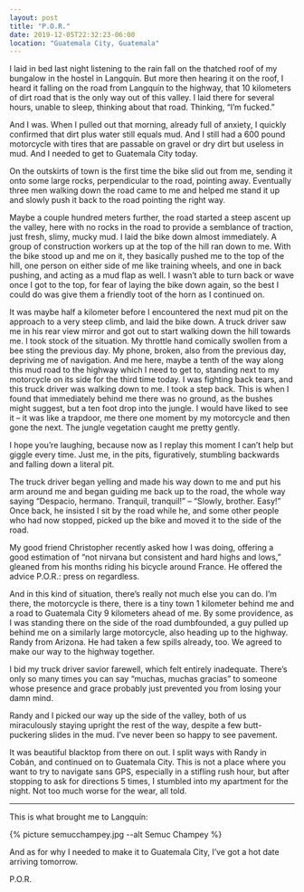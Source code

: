 ```yaml
---
layout: post
title: "P.O.R."
date: 2019-12-05T22:32:23-06:00
location: "Guatemala City, Guatemala"
---
```


I laid in bed last night listening to the rain fall on the thatched roof of my bungalow in the hostel in Langquín. But more then hearing it on the roof, I heard it falling on the road from Langquín to the highway, that 10 kilometers of dirt road that is the only way out of this valley. I laid there for several hours, unable to sleep, thinking about that road. Thinking, “I’m fucked.”

And I was. When I pulled out that morning, already full of anxiety, I quickly confirmed that dirt plus water still equals mud. And I still had a 600 pound motorcycle with tires that are passable on gravel or dry dirt but useless in mud. And I needed to get to Guatemala City today.

On the outskirts of town is the first time the bike slid out from me, sending it onto some large rocks, perpendicular to the road, pointing away. Eventually three men walking down the road came to me and helped me stand it up and slowly push it back to the road pointing the right way.

Maybe a couple hundred meters further, the road started a steep ascent up the valley, here with no rocks in the road to provide a semblance of traction, just fresh, slimy, mucky mud. I laid the bike down almost immediately. A group of construction workers up at the top of the hill ran down to me. With the bike stood up and me on it, they basically pushed me to the top of the hill, one person on either side of me like training wheels, and one in back pushing, and acting as a mud flap as well. I wasn’t able to turn back or wave once I got to the top, for fear of laying the bike down again, so the best I could do was give them a friendly toot of the horn as I continued on.

It was maybe half a kilometer before I encountered the next mud pit on the approach to a very steep climb, and laid the bike down. A truck driver saw me in his rear view mirror and got out to start walking down the hill towards me. I took stock of the situation. My throttle hand comically swollen from a bee sting the previous day. My phone, broken, also from the previous day, depriving me of navigation. And me here, maybe a tenth of the way along this mud road to the highway which I need to get to, standing next to my motorcycle on its side for the third time today. I was fighting back tears, and this truck driver was walking down to me. I took a step back. This is when I found that immediately behind me there was no ground, as the bushes might suggest, but a ten foot drop into the jungle. I would have liked to see it – it was like a trapdoor, me there one moment by my motorcycle and then gone the next. The jungle vegetation caught me pretty gently.

I hope you’re laughing, because now as I replay this moment I can’t help but giggle every time. Just me, in the pits, figuratively, stumbling backwards and falling down a literal pit.

The truck driver began yelling and made his way down to me and put his arm around me and began guiding me back up to the road, the whole way saying “Despacio, hermano. Tranquil, tranquil!” – “Slowly, brother. Easy!” Once back, he insisted I sit by the road while he, and some other people who had now stopped, picked up the bike and moved it to the side of the road.

My good friend Christopher recently asked how I was doing, offering a good estimation of “not nirvana but consistent and hard highs and lows,” gleaned from his months riding his bicycle around France. He offered the advice P.O.R.: press on regardless.

And in this kind of situation, there’s really not much else you can do. I’m there, the motorcycle is there, there is a tiny town 1 kilometer behind me and a road to Guatemala City 9 kilometers ahead of me. By some providence, as I was standing there on the side of the road dumbfounded, a guy pulled up behind me on a similarly large motorcycle, also heading up to the highway. Randy from Arizona. He had taken a few spills already, too. We agreed to make our way to the highway together.

I bid my truck driver savior farewell, which felt entirely inadequate. There’s only so many times you can say “muchas, muchas gracias” to someone whose presence and grace probably just prevented you from losing your damn mind.

Randy and I picked our way up the side of the valley, both of us miraculously staying upright the rest of the way, despite a few butt-puckering slides in the mud. I’ve never been so happy to see pavement.

It was beautiful blacktop from there on out. I split ways with Randy in Cobán, and continued on to Guatemala City. This is not a place where you want to try to navigate sans GPS, especially in a stifling rush hour, but after stopping to ask for directions 5 times, I stumbled into my apartment for the night. Not too much worse for the wear, all told.

----

This is what brought me to Langquín:

{% picture semucchampey.jpg --alt Semuc Champey %}

And as for why I needed to make it to Guatemala City, I’ve got a hot date arriving tomorrow.

P.O.R.
